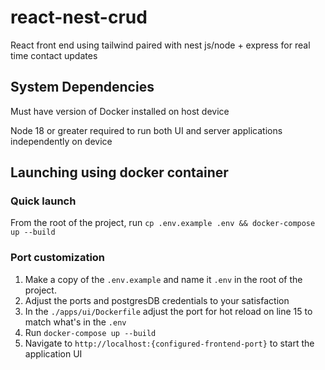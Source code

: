 # react-nest-crud

React front end using tailwind paired with nest js/node + express for real time contact updates

## System Dependencies

Must have version of Docker installed on host device

Node 18 or greater required to run both UI and server applications independently on device

## Launching using docker container

### Quick launch

From the root of the project, run `cp .env.example .env && docker-compose up --build`

### Port customization

1. Make a copy of the `.env.example` and name it `.env` in the root of the project.
2. Adjust the ports and postgresDB credentials to your satisfaction
3. In the `./apps/ui/Dockerfile` adjust the port for hot reload on line 15 to match what's in the `.env`
4. Run `docker-compose up --build`
5. Navigate to `http://localhost:{configured-frontend-port}` to start the application UI
